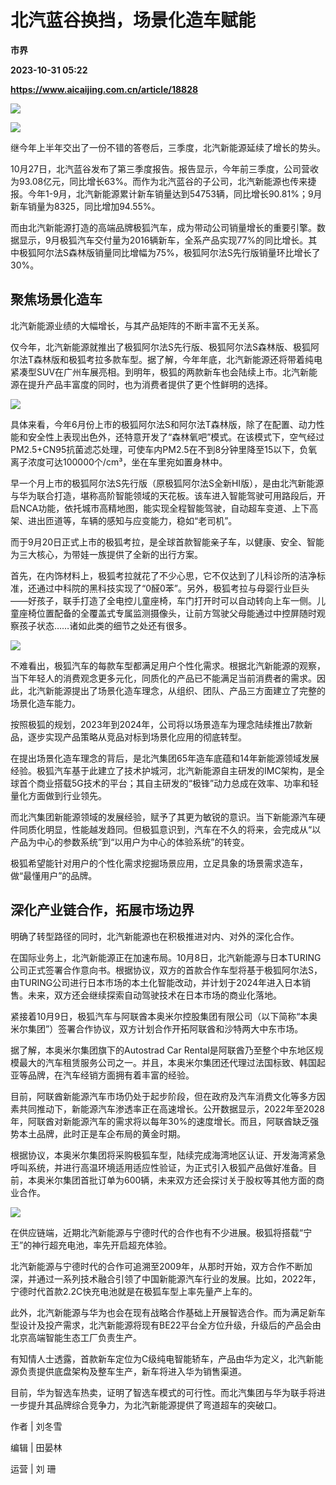 # 北汽蓝谷换挡，场景化造车赋能
**市界**

**2023-10-31 05:22**

**https://www.aicaijing.com.cn/article/18828**

![](https://cdn.aicaijing.com.cn/img/14719330-77a9-11ee-99aa-45d4e850dcb7/jpeg)

![](https://p3-sign.toutiaoimg.com/tos-cn-i-axegupay5k/306a1b677c684e4dae1fdd0a1107d993~noop.image?_iz=58558&from=article.pc_detail&x-expires=1699332552&x-signature=hX7h2R3s7FlBzmKRyVfRskSBaRc%3D)

  
继今年上半年交出了一份不错的答卷后，三季度，北汽新能源延续了增长的势头。

10月27日，北汽蓝谷发布了第三季度报告。报告显示，今年前三季度，公司营收为93.08亿元，同比增长63%。而作为北汽蓝谷的子公司，北汽新能源也传来捷报。今年1-9月，北汽新能源累计新车销量达到54753辆，同比增长90.81%；9月新车销量为8325，同比增加94.55%。

而由北汽新能源打造的高端品牌极狐汽车，成为带动公司销量增长的重要引擎。数据显示，9月极狐汽车交付量为2016辆新车，全系产品实现77%的同比增长。其中极狐阿尔法S森林版销量同比增幅为75%，极狐阿尔法S先行版销量环比增长了30%。

**聚焦场景化造车**
-----------

北汽新能源业绩的大幅增长，与其产品矩阵的不断丰富不无关系。

仅今年，北汽新能源就推出了极狐阿尔法S先行版、极狐阿尔法S森林版、极狐阿尔法T森林版和极狐考拉多款车型。据了解，今年年底，北汽新能源还将带着纯电紧凑型SUV在广州车展亮相。到明年，极狐的两款新车也会陆续上市。北汽新能源在提升产品丰富度的同时，也为消费者提供了更个性鲜明的选择。

![](https://p3-sign.toutiaoimg.com/tos-cn-i-6w9my0ksvp/f7ce5104dca04f92be1519c6effc3b1f~noop.image?_iz=58558&from=article.pc_detail&x-expires=1699332552&x-signature=E1%2Fp1Gpz%2FPskRapOgVdMfIaz6zM%3D)

具体来看，今年6月份上市的极狐阿尔法S和阿尔法T森林版，除了在配置、动力性能和安全性上表现出色外，还特意开发了“森林氧吧”模式。在该模式下，空气经过PM2.5+CN95抗菌滤芯处理，可使车内PM2.5在不到8分钟里降至15以下，负氧离子浓度可达100000个/cm³，坐在车里宛如置身林中。

早一个月上市的极狐阿尔法S先行版（原极狐阿尔法S全新HI版），是由北汽新能源与华为联合打造，堪称高阶智能领域的天花板。该车进入智能驾驶可用路段后，开启NCA功能，依托城市高精地图，能实现全程智能驾驶，自动超车变道、上下高架、进出匝道等，车辆的感知与应变能力，稳如“老司机”。

而于9月20日正式上市的极狐考拉，是全球首款智能亲子车，以健康、安全、智能为三大核心，为带娃一族提供了全新的出行方案。

首先，在内饰材料上，极狐考拉就花了不少心思，它不仅达到了儿科诊所的洁净标准，还通过中科院的黑科技实现了“0醛0苯”。另外，极狐考拉与母婴行业巨头——好孩子，联手打造了全电控儿童座椅，车门打开时可以自动转向上车一侧。儿童座椅位置配备的全覆盖式专属监测摄像头，让前方驾驶父母能通过中控屏随时观察孩子状态……诸如此类的细节之处还有很多。

![](https://p3-sign.toutiaoimg.com/tos-cn-i-6w9my0ksvp/c82987fec0f44f80a274805ed78fe5eb~noop.image?_iz=58558&from=article.pc_detail&x-expires=1699332552&x-signature=%2B87f9StZo3FxVFVQX0PbFjEX22U%3D)

不难看出，极狐汽车的每款车型都满足用户个性化需求。根据北汽新能源的观察，当下年轻人的消费观念更多元化，同质化的产品已不能满足当前消费者的需求。因此，北汽新能源提出了场景化造车理念，从组织、团队、产品三方面建立了完整的场景化造车能力。

按照极狐的规划，2023年到2024年，公司将以场景造车为理念陆续推出7款新品，逐步实现产品策略从竞品对标到场景化应用的彻底转型。

在提出场景化造车理念的背后，是北汽集团65年造车底蕴和14年新能源领域发展经验。极狐汽车基于此建立了技术护城河，北汽新能源自主研发的IMC架构，是全球首个商业搭载5G技术的平台；其自主研发的“极锋”动力总成在效率、功率和轻量化方面做到行业领先。

而北汽集团新能源领域的发展经验，赋予了其更为敏锐的意识。当下新能源汽车硬件同质化明显，性能越发趋同。但极狐意识到，汽车在不久的将来，会完成从“以产品为中心的参数系统”到“以用户为中心的体验系统”的转变。

极狐希望能针对用户的个性化需求挖掘场景应用，立足具象的场景需求造车，做“最懂用户”的品牌。

**深化产业链合作，拓展市场边界**
------------------

明确了转型路径的同时，北汽新能源也在积极推进对内、对外的深化合作。

在国际业务上，北汽新能源正在加速布局。10月8日，北汽新能源与日本TURING公司正式签署合作意向书。根据协议，双方的首款合作车型将基于极狐阿尔法S，由TURING公司进行日本市场的本土化智能改动，并计划于2024年进入日本销售。未来，双方还会继续探索自动驾驶技术在日本市场的商业化落地。

紧接着10月9日，极狐汽车与阿联酋本奥米尔控股集团有限公司（以下简称“本奥米尔集团”）签署合作协议，双方计划合作开拓阿联酋和沙特两大中东市场。

据了解，本奥米尔集团旗下的Autostrad Car Rental是阿联酋乃至整个中东地区规模最大的汽车租赁服务公司之一。并且，本奥米尔集团还代理过法国标致、韩国起亚等品牌，在汽车经销方面拥有着丰富的经验。

目前，阿联酋新能源汽车市场仍处于起步阶段，但在政府及汽车消费文化等多方因素共同推动下，新能源汽车渗透率正在高速增长。公开数据显示，2022年至2028年，阿联酋对新能源汽车的需求将以每年30%的速度增长。而且，阿联酋缺乏强势本土品牌，此时正是车企布局的黄金时期。

根据协议，本奥米尔集团将采购极狐车型，陆续完成海湾地区认证、开发海湾紧急呼叫系统，并进行高温环境适用适应性验证，为正式引入极狐产品做好准备。目前，本奥米尔集团首批订单为600辆，未来双方还会探讨关于股权等其他方面的商业合作。

![](https://p3-sign.toutiaoimg.com/tos-cn-i-6w9my0ksvp/3dcfbf498dd64a7ca2275a817e01e6dd~noop.image?_iz=58558&from=article.pc_detail&x-expires=1699332552&x-signature=88%2F5U4LpnfFQQ9Ya8VZ33Fokm8M%3D)

在供应链端，近期北汽新能源与宁德时代的合作也有不少进展。极狐将搭载“宁王”的神行超充电池，率先开启超充体验。

北汽新能源与宁德时代的合作可追溯至2009年，从那时开始，双方合作不断加深，并通过一系列技术融合引领了中国新能源汽车行业的发展。比如，2022年，宁德时代首款2.2C快充电池就是在极狐车型上率先量产上车的。

此外，北汽新能源与华为也会在现有战略合作基础上开展智选合作。而为满足新车型设计及投产需求，北汽新能源将现有BE22平台全方位升级，升级后的产品会由北京高端智能生态工厂负责生产。

有知情人士透露，首款新车定位为C级纯电智能轿车，产品由华为定义，北汽新能源负责提供底盘架构及整车生产，新车将进入华为销售渠道。

目前，华为智选车热卖，证明了智选车模式的可行性。而北汽集团与华为联手将进一步提升其品牌综合竞争力，为北汽新能源提供了弯道超车的突破口。

作者 | 刘冬雪

编辑 | 田晏林

运营 | 刘 珊